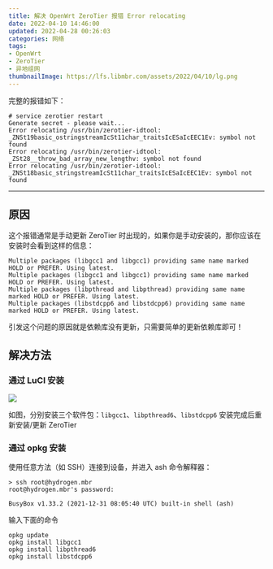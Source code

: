 ```yaml
---
title: 解决 OpenWrt ZeroTier 报错 Error relocating
date: 2022-04-10 14:46:00
updated: 2022-04-28 00:26:03
categories: 网络
tags:
- OpenWrt
- ZeroTier
- 异地组网
thumbnailImage: https://lfs.libmbr.com/assets/2022/04/10/lg.png
---
```

完整的报错如下：

```
# service zerotier restart
Generate secret - please wait...
Error relocating /usr/bin/zerotier-idtool: _ZNSt19basic_ostringstreamIcSt11char_traitsIcESaIcEEC1Ev: symbol not found
Error relocating /usr/bin/zerotier-idtool: _ZSt28__throw_bad_array_new_lengthv: symbol not found
Error relocating /usr/bin/zerotier-idtool: _ZNSt18basic_stringstreamIcSt11char_traitsIcESaIcEEC1Ev: symbol not found
```
<!-- more -->

---

## 原因

这个报错通常是手动更新 ZeroTier 时出现的，如果你是手动安装的，那你应该在安装时会看到这样的信息：

```
Multiple packages (libgcc1 and libgcc1) providing same name marked HOLD or PREFER. Using latest.
Multiple packages (libgcc1 and libgcc1) providing same name marked HOLD or PREFER. Using latest.
Multiple packages (libpthread and libpthread) providing same name marked HOLD or PREFER. Using latest.
Multiple packages (libstdcpp6 and libstdcpp6) providing same name marked HOLD or PREFER. Using latest.
```

引发这个问题的原因就是依赖库没有更新，只需要简单的更新依赖库即可！

## 解决方法

### 通过 LuCI 安装

![](https://lfs.libmbr.com/assets/2022/04/10/lg.png)

如图，分别安装三个软件包：`libgcc1`、`libpthread6`、`libstdcpp6`
安装完成后重新安装/更新 ZeroTier

### 通过 opkg 安装

使用任意方法（如 SSH）连接到设备，并进入 ash 命令解释器：

```
> ssh root@hydrogen.mbr
root@hydrogen.mbr's password:

BusyBox v1.33.2 (2021-12-31 08:05:40 UTC) built-in shell (ash)
```

输入下面的命令

```
opkg update
opkg install libgcc1
opkg install libpthread6
opkg install libstdcpp6
```
